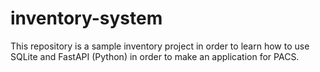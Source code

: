 # inventory-system
This repository is a sample inventory project in order to learn how to use SQLite and FastAPI (Python) in order to make an application for PACS.
